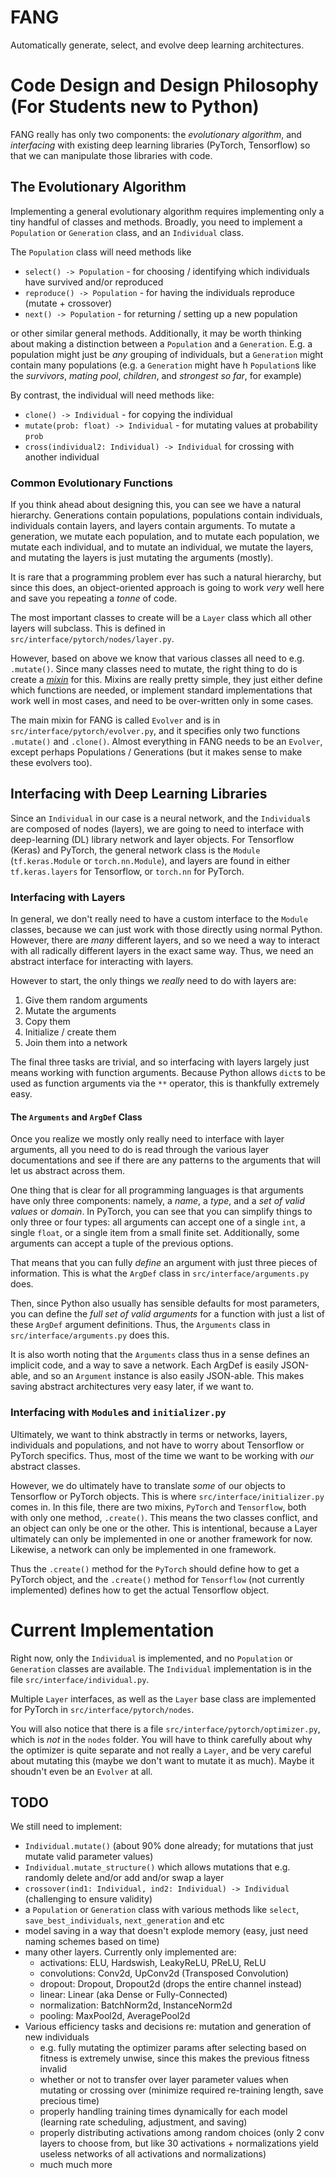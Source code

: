# FANG

Automatically generate, select, and evolve deep learning architectures.

# Code Design and Design Philosophy (For Students new to Python)

FANG really has only two components: the *evolutionary algorithm*, and *interfacing* with existing
deep learning libraries (PyTorch, Tensorflow) so that we can manipulate those libraries with code.

## The Evolutionary Algorithm

Implementing a general evolutionary algorithm requires implementing only a tiny handful of classes
and methods. Broadly, you need to implement a `Population` or `Generation` class, and an
`Individual` class.

The `Population` class will need methods like

  - `select() -> Population` - for choosing / identifying which individuals have survived and/or reproduced
  - `reproduce() -> Population` - for having the individuals reproduce (mutate + crossover)
  - `next() -> Population` - for returning / setting up a new population

or other similar general methods. Additionally, it may be worth thinking about making a distinction
between a `Population` and a `Generation`. E.g. a population might just be *any* grouping of
individuals, but a `Generation` might contain many populations (e.g. a `Generation` might have h
`Population`s like the *survivors*, *mating pool*, *children*, and *strongest so far*, for example)

 By contrast, the individual will need methods like:

  - `clone() -> Individual` - for copying the individual
  - `mutate(prob: float) -> Individual` - for mutating values at probability `prob`
  - `cross(individual2: Individual) -> Individual` for crossing with another individual

### Common Evolutionary Functions

If you think ahead about designing this, you can see we have a natural hierarchy. Generations
contain populations, populations contain individuals, individuals contain layers, and layers contain
arguments. To mutate a generation, we mutate each population, and to mutate each population, we
mutate each individual, and to mutate an individual, we mutate the layers, and mutating the layers
is just mutating the arguments (mostly).

It is rare that a programming problem ever has such a natural hierarchy, but since this does, an
object-oriented approach is going to work *very* well here and save you repeating a *tonne* of code.

The most important classes to create will be a `Layer` class which all other layers will subclass.
This is defined in `src/interface/pytorch/nodes/layer.py`.

However, based on above we know that various classes all need to e.g. `.mutate()`. Since many
classes need to mutate, the right thing to do is create a
[*mixin*](https://en.wikipedia.org/wiki/Mixin) for this. Mixins are really pretty simple, they just
either define which functions are needed, or implement standard implementations that work well in
most cases, and need to be over-written only in some cases.

The main mixin for FANG is called `Evolver` and is in `src/interface/pytorch/evolver.py`, and it
specifies only two functions `.mutate()` and `.clone()`. Almost everything in FANG needs to be an
`Evolver`, except perhaps Populations / Generations (but it makes sense to make these evolvers too).


## Interfacing with Deep Learning Libraries

Since an `Individual` in our case is a neural network, and the `Individual`s are composed of nodes
(layers), we are going to need to interface with deep-learning (DL) library network and layer
objects. For Tensorflow (Keras) and PyTorch, the general network class is the `Module`
(`tf.keras.Module` or `torch.nn.Module`), and layers are found in either `tf.keras.layers` for
Tensorflow, or `torch.nn` for PyTorch.

### Interfacing with Layers

In general, we don't really need to have a custom interface to the `Module` classes, because we can
just work with those directly using normal Python. However, there are *many* different layers, and
so we need a way to interact with all radically different layers in the exact same way. Thus, we
need an abstract interface for interacting with layers.

However to start, the only things we *really* need to do with layers are:

1. Give them random arguments
2. Mutate the arguments
3. Copy them
4. Initialize / create them
5. Join them into a network

The final three tasks are trivial, and so interfacing with layers largely just means working with
function arguments. Because Python allows `dict`s to be used as function arguments via the `**`
operator, this is thankfully extremely easy.

#### The `Arguments` and `ArgDef` Class

Once you realize we mostly only really need to interface with layer arguments, all you need to do is
read through the various layer documentations and see if there are any patterns to the arguments
that will let us abstract across them.

One thing that is clear for all programming languages is that arguments have only three components:
namely, a *name*, a *type*, and a *set of valid values* or *domain*. In PyTorch, you can see that
you can simplify things to only three or four types: all arguments can accept one of a single
`int`, a single `float`, or a single item from a small finite set. Additionally, some arguments can
accept a tuple of the previous options.

That means that you can fully *define* an argument with just three pieces of information. This is
what the `ArgDef` class in `src/interface/arguments.py` does.

Then, since Python also usually has sensible defaults for most parameters, you can define the *full
set of valid arguments* for a function with just a list of these `ArgDef` argument definitions.
Thus, the `Arguments` class in `src/interface/arguments.py` does this.

It is also worth noting that the `Arguments` class thus in a sense defines an implicit code, and a
way to save a network. Each ArgDef is easily JSON-able, and so an `Argument` instance is also easily
JSON-able. This makes saving abstract architectures very easy later, if we want to.


### Interfacing with `Module`s and `initializer.py`

Ultimately, we want to think abstractly in terms or networks, layers, individuals and populations,
and not have to worry about Tensorflow or PyTorch specifics. Thus, most of the time we want to be
working with *our* abstract classes.

However, we do ultimately have to translate *some* of our objects to Tensorflow or PyTorch objects.
This is where `src/interface/initializer.py` comes in. In this file, there are two mixins, `PyTorch`
and `Tensorflow`, both with only one method, `.create()`. This means the two classes conflict, and
an object can only be one or the other. This is intentional, because a Layer ultimately can only be
implemented in one or another framework for now. Likewise, a network can only be implemented in one
framework.

Thus the `.create()` method for the `PyTorch` should define how to get a PyTorch object, and the
`.create()` method for `Tensorflow` (not currently implemented) defines how to get the actual
Tensorflow object.


# Current Implementation

Right now, only the `Individual` is implemented, and no `Population` or `Generation` classes are
available. The `Individual` implementation is in the file `src/interface/individual.py`.

Multiple `Layer` interfaces, as well as the `Layer` base class are implemented for PyTorch in
`src/interface/pytorch/nodes`.

You will also notice that there is a file `src/interface/pytorch/optimizer.py`, which is *not* in
the `nodes` folder. You will have to think carefully about why the optimizer is quite separate and
not really a `Layer`, and be very careful about mutating this (maybe we don't want to mutate it as
much). Maybe it shoudn't even be an `Evolver` at all.

## TODO

We still need to implement:

- `Individual.mutate()` (about 90% done already; for mutations that just mutate valid parameter
  values)
- `Individual.mutate_structure()` which allows mutations that e.g. randomly delete and/or add and/or
  swap a layer
- `crossover(ind1: Individual, ind2: Individual) -> Individual` (challenging to ensure validity)
- a `Population` or `Generation` class with various methods like `select`, `save_best_individuals`,
  `next_generation` and etc
- model saving in a way that doesn't explode memory (easy, just need naming schemes based on time)
- many other layers. Currently only implemented are:
  - activations: ELU, Hardswish, LeakyReLU, PReLU, ReLU
  - convolutions: Conv2d, UpConv2d (Transposed Convolution)
  - dropout: Dropout, Dropout2d (drops the entire channel instead)
  - linear: Linear (aka Dense or Fully-Connected)
  - normalization: BatchNorm2d, InstanceNorm2d
  - pooling: MaxPool2d, AveragePool2d
- Various efficiency tasks and decisions re: mutation and generation of new individuals
  - e.g. fully mutating the optimizer params after selecting based on fitness is extremely unwise,
    since this makes the previous fitness invalid
  - whether or not to transfer over layer parameter values when mutating or crossing over (minimize
    required re-training length, save precious time)
  - properly handling training times dynamically for each model (learning rate scheduling,
    adjustment, and saving)
  - properly distributing activations among random choices (only 2 conv layers to choose from, but
    like 30 activations + normalizations yield useless networks of all activations and
    normalizations)
  - much much more



